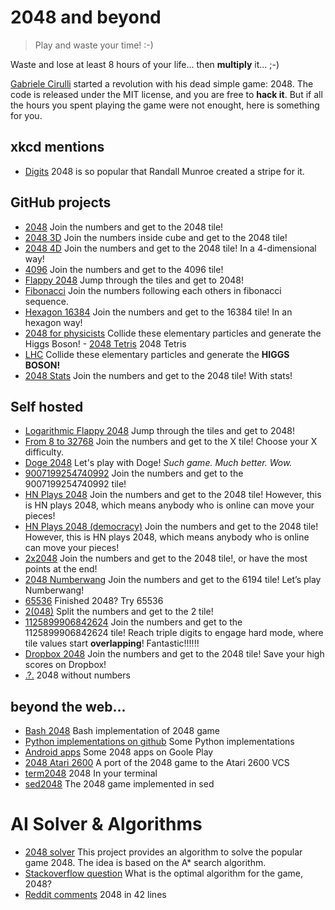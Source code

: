 # 2048 and beyond
> Play and waste your time! :-)

Waste and lose at least 8 hours of your life... then **multiply** it... ;-)

[Gabriele Cirulli](https://twitter.com/gabrielecirulli) started a revolution with his dead simple game: 2048. The code is released under the MIT license, and you are free to **hack it**. But if all the hours you spent playing the game were not enought, here is something for you.

## xkcd mentions
- [Digits](http://xkcd.com/1344/)  2048 is so popular that Randall Munroe created a stripe for it.

## GitHub projects

- [2048](http://gabrielecirulli.github.io/2048/) Join the numbers and get to the 2048 tile!
- [2048 3D](http://joppi.github.io/2048-3D/) Join the numbers inside cube and get to the 2048 tile!
- [2048 4D](http://huonw.github.io/2048-4D/) Join the numbers and get to the 2048 tile! In a 4-dimensional way!
- [4096](http://youknowone.github.io/4096/) Join the numbers and get to the 4096 tile!
- [Flappy 2048](http://hczhcz.github.io/Flappy-2048/) Jump through the tiles and get to 2048!
- [Fibonacci](http://themoreyouknow.github.io/fib) Join the numbers following each others in fibonacci sequence.
- [Hexagon 16384](http://rudradevbasak.github.io/16384_hex/) Join the numbers and get to the 16384 tile! In an hexagon way!
- [2048 for physicists](http://milrivel.github.io/LHC/) Collide these elementary particles and generate the Higgs Boson! - [2048 Tetris](http://prat0318.github.io/2048-tetris/) 2048 Tetris 
- [LHC](http://mattleblanc.github.io/LHC/) Collide these elementary particles and generate the **HIGGS BOSON!** 
- [2048 Stats](http://andirayo.github.io/2048stats/) Join the numbers and get to the 2048 tile! With stats!

## Self hosted

- [Logarithmic Flappy 2048](http://logarithmic-flappy-2048.ajf.me/) Jump through the tiles and get to 2048!
- [From 8 to 32768](http://poweroftwo.nemoidstudio.com/8) Join the numbers and get to the X tile! Choose your X difficulty.
- [Doge 2048](http://doge2048.com/) Let's play with Doge! *Such game. Much better. Wow.*
- [9007199254740992](http://www.csie.ntu.edu.tw/~b01902112/9007199254740992/) Join the numbers and get to the 9007199254740992 tile!
- [HN Plays 2048](https://hnplays2048.herokuapp.com/) Join the numbers and get to the 2048 tile! However, this is HN plays 2048, which means anybody who is online can move your pieces!
- [HN Plays 2048 (democracy)](http://hnplays2048-democracy.herokuapp.com/) Join the numbers and get to the 2048 tile! However, this is HN plays 2048, which means anybody who is online can move your pieces! 
- [2x2048](http://instapainting.com/2x2048/index.html) Join the numbers and get to the 2048 tile!, or have the most points at the end!
- [2048 Numberwang](http://louhuang.com/2048-numberwang/) Join the numbers and get to the 6194 tile! Let’s play Numberwang!
- [65536](http://www.csie.ntu.edu.tw/~b01902112/65536/) Finished 2048? Try 65536
- [2(048)](http://wegnerdesign.com/2048/) Split the numbers and get to the 2 tile!
- [1125899906842624]() Join the numbers and get to the 1125899906842624 tile! Reach triple digits to engage hard mode, where tile values start **overlapping**! Fantastic!!!!!!
- [Dropbox 2048](https://dropbox2048.site44.com/) Join the numbers and get to the 2048 tile! Save your high scores on Dropbox!
- [.?.](http://prism.clay.io/) 2048 without numbers

## beyond the web...

- [Bash 2048](https://github.com/mydzor/bash2048) Bash implementation of 2048 game
- [Python implementations on github](https://github.com/search?q=python+20480) Some Python implementations
- [Android apps](https://play.google.com/store/search?q=2048&c=apps) Some 2048 apps on Goole Play
- [2048 Atari 2600](https://github.com/chesterbr/2048-2600) A port of the 2048 game to the Atari 2600 VCS
- [term2048](https://github.com/bfontaine/term2048) 2048 In your terminal 
- [sed2048](https://github.com/themattrix/sed2048) The 2048 game implemented in sed

# AI Solver & Algorithms
- [2048 solver](https://github.com/FelixNeutatz/2048_M-A-Star) This project provides an algorithm to solve the popular game 2048. The idea is based on the A* search algorithm. 
- [Stackoverflow question](http://stackoverflow.com/questions/22342854/what-is-the-optimal-algorithm-for-the-game-2048) What is the optimal algorithm for the game, 2048?
- [Reddit comments](http://www.reddit.com/r/programming/comments/2046s6/2048_in_42_lines/) 2048 in 42 lines
